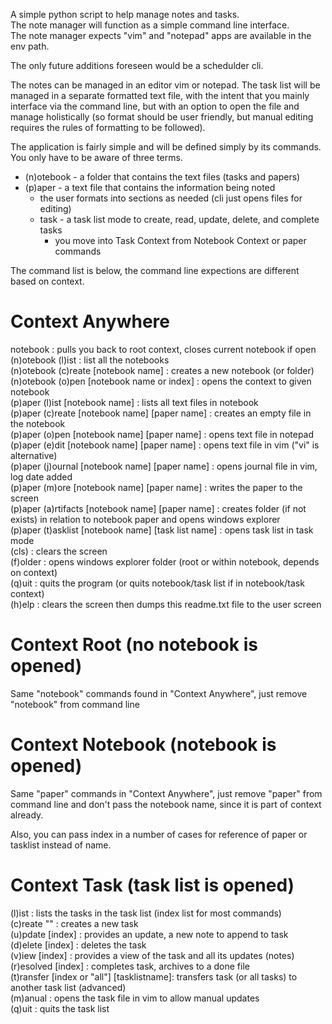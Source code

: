 A simple python script to help manage notes and tasks.  
The note manager will function as a simple command line interface.  
The note manager expects "vim" and "notepad" apps are available in the env path.  
  
The only future additions foreseen would be a schedulder cli.  
  
The notes can be managed in an editor vim or notepad. The task list will be
managed in a separate formatted text file, with the intent that you mainly
interface via the command line, but with an option to open the file and manage
holistically (so format should be user friendly, but manual editing requires
the rules of formatting to be followed).  
  
The application is fairly simple and will be defined simply by its commands.  
You only have to be aware of three terms.  
- (n)otebook - a folder that contains the text files (tasks and papers)  
- (p)aper - a text file that contains the information being noted  
  - the user formats into sections as needed (cli just opens files for editing)  
  - task - a task list mode to create, read, update, delete, and complete tasks  
    - you move into Task Context from Notebook Context or paper commands  
  
The command list is below, the command line expections are different based on context.  
  
# Context Anywhere  
notebook : pulls you back to root context, closes current notebook if open  
(n)otebook (l)ist : list all the notebooks  
(n)otebook (c)reate [notebook name] : creates a new notebook (or folder)  
(n)otebook (o)pen [notebook name or index] : opens the context to given notebook  
(p)aper (l)ist [notebook name] : lists all text files in notebook  
(p)aper (c)reate [notebook name] [paper name] : creates an empty file in the notebook  
(p)aper (o)pen [notebook name] [paper name] : opens text file in notepad  
(p)aper (e)dit [notebook name] [paper name] : opens text file in vim ("vi" is alternative)  
(p)aper (j)ournal [notebook name] [paper name] : opens journal file in vim, log date added  
(p)aper (m)ore [notebook name] [paper name] : writes the paper to the screen  
(p)aper (a)rtifacts [notebook name] [paper name] : creates folder (if not exists) in relation to notebook paper and opens windows explorer  
(p)aper (t)asklist [notebook name] [task list name] : opens task list in task mode  
(cls) : clears the screen  
(f)older : opens windows explorer folder (root or within notebook, depends on context)  
(q)uit : quits the program (or quits notebook/task list if in notebook/task context)  
(h)elp : clears the screen then dumps this readme.txt file to the user screen  
  
# Context Root (no notebook is opened)  
Same "notebook" commands found in "Context Anywhere", just remove "notebook" from command line  
  
# Context Notebook (notebook is opened)  
Same "paper" commands in "Context Anywhere", just remove "paper" from command line and don't pass the notebook name, since it is part of context already.  
  
Also, you can pass index in a number of cases for reference of paper or tasklist instead of name.  
  
# Context Task (task list is opened)
(l)ist : lists the tasks in the task list (index list for most commands)  
(c)reate "<your task details>" : creates a new task  
(u)pdate [index] : provides an update, a new note to append to task  
(d)elete [index] : deletes the task   
(v)iew [index] : provides a view of the task and all its updates (notes)  
(r)esolved [index] : completes task, archives to a done file  
(t)ransfer [index or "all"] [tasklistname]: transfers task (or all tasks) to another task list (advanced)  
(m)anual : opens the task file in vim to allow manual updates  
(q)uit : quits the task list  
